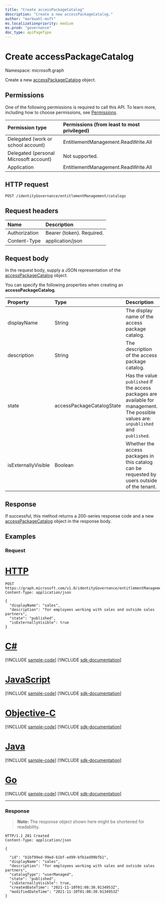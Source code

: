 ```yaml
---
title: "Create accessPackageCatalog"
description: "Create a new accessPackageCatalog."
author: "markwahl-msft"
ms.localizationpriority: medium
ms.prod: "governance"
doc_type: apiPageType
---
```

# Create accessPackageCatalog

Namespace: microsoft.graph


Create a new [accessPackageCatalog](../resources/accesspackagecatalog.md) object.

## Permissions

One of the following permissions is required to call this API. To learn more, including how to choose permissions, see [Permissions](/graph/permissions-reference).

| Permission type                        | Permissions (from least to most privileged) |
|:---------------------------------------|:--------------------------------------------|
| Delegated (work or school account)     | EntitlementManagement.ReadWrite.All |
| Delegated (personal Microsoft account) | Not supported. |
| Application                            | EntitlementManagement.ReadWrite.All |

## HTTP request

<!-- {
  "blockType": "ignored"
}
-->
``` http
POST /identityGovernance/entitlementManagement/catalogs
```

## Request headers

| Name          | Description   |
|:--------------|:--------------|
| Authorization | Bearer \{token\}. Required. |
| Content-Type  | application/json  |

## Request body
In the request body, supply a JSON representation of the [accessPackageCatalog](../resources/accesspackagecatalog.md) object.

You can specify the following properties when creating an **accessPackageCatalog**.

|Property|Type|Description|
|:---|:---|:---|
|displayName|String|The display name of the access package catalog.|
|description|String|The description of the access package catalog.|
|state|accessPackageCatalogState|Has the value `published` if the access packages are available for management. The possible values are: `unpublished` and `published`.|
|isExternallyVisible|Boolean|Whether the access packages in this catalog can be requested by users outside of the tenant.|

## Response

If successful, this method returns a 200-series response code and a new [accessPackageCatalog](../resources/accesspackagecatalog.md) object in the response body.

## Examples

### Request

# [HTTP](#tab/http)
<!-- {
  "blockType": "request",
  "name": "create_accesspackagecatalog"
}
-->
``` http
POST https://graph.microsoft.com/v1.0/identityGovernance/entitlementManagement/catalogs
Content-Type: application/json

{
  "displayName": "sales",
  "description": "for employees working with sales and outside sales partners",
  "state": "published",
  "isExternallyVisible": true
}
```
# [C#](#tab/csharp)
[!INCLUDE [sample-code](../includes/snippets/csharp/create-accesspackagecatalog-csharp-snippets.md)]
[!INCLUDE [sdk-documentation](../includes/snippets/snippets-sdk-documentation-link.md)]

# [JavaScript](#tab/javascript)
[!INCLUDE [sample-code](../includes/snippets/javascript/create-accesspackagecatalog-javascript-snippets.md)]
[!INCLUDE [sdk-documentation](../includes/snippets/snippets-sdk-documentation-link.md)]

# [Objective-C](#tab/objc)
[!INCLUDE [sample-code](../includes/snippets/objc/create-accesspackagecatalog-objc-snippets.md)]
[!INCLUDE [sdk-documentation](../includes/snippets/snippets-sdk-documentation-link.md)]

# [Java](#tab/java)
[!INCLUDE [sample-code](../includes/snippets/java/create-accesspackagecatalog-java-snippets.md)]
[!INCLUDE [sdk-documentation](../includes/snippets/snippets-sdk-documentation-link.md)]

# [Go](#tab/go)
[!INCLUDE [sample-code](../includes/snippets/go/create-accesspackagecatalog-go-snippets.md)]
[!INCLUDE [sdk-documentation](../includes/snippets/snippets-sdk-documentation-link.md)]

---



### Response
>**Note:** The response object shown here might be shortened for readability.
<!-- {
  "blockType": "response",
  "truncated": true,
  "@odata.type": "microsoft.graph.accessPackageCatalog"
}
-->
``` http
HTTP/1.1 201 Created
Content-Type: application/json

{

  "id": "b1bf99ed-99ed-b1bf-ed99-bfb1ed99bfb1",
  "displayName": "sales",
  "description": "for employees working with sales and outside sales partners",
  "catalogType": "userManaged",
  "state": "published",
  "isExternallyVisible": true,
  "createdDateTime": "2021-11-10T01:08:30.9134953Z",
  "modifiedDateTime": "2021-11-10T01:08:30.9134953Z"
}
```

